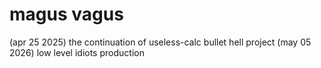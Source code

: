 # magus vagus
(apr 25 2025) the continuation of useless-calc bullet hell project
(may 05 2026) low level idiots production
